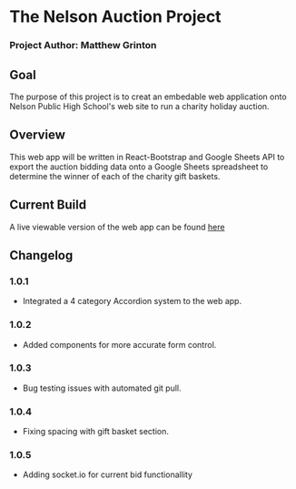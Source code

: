 # The Nelson Auction Project
### Project Author: Matthew Grinton
## Goal
  The purpose of this project is to creat an embedable web application onto Nelson Public High School's web site to run a charity holiday auction.
  
## Overview
  This web app will be written in React-Bootstrap and Google Sheets API to export the auction bidding data onto a Google Sheets spreadsheet to determine the winner of each of the charity gift baskets.
  
## Current Build
  A live viewable version of the web app can be found [here](https://www.mattgrinton.com)


## Changelog

  ### 1.0.1
  - Integrated a 4 category Accordion system to the web app.
  ### 1.0.2
  - Added components for more accurate form control.
  ### 1.0.3
  - Bug testing issues with automated git pull.
  ### 1.0.4
  - Fixing spacing with gift basket section.
  ### 1.0.5
  - Adding socket.io for current bid functionallity



